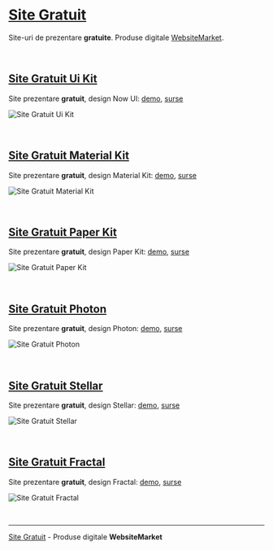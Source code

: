 # [Site Gratuit](https://websitemarket.ro/site-gratuit)

Site-uri de prezentare **gratuite**. Produse digitale [WebsiteMarket](https://websitemarket.ro/). 

<br />

## [Site Gratuit Ui Kit](https://site-gratuit-ui-kit.websitemarket.ro/)

Site prezentare **gratuit**, design Now UI: [demo](https://site-gratuit-ui-kit.websitemarket.ro/), [surse](https://github.com/creare-site/site-gratuit-ui-kit)

![Site Gratuit Ui Kit](https://raw.githubusercontent.com/creare-site/static/master/produse/site-gratuit-ui-kit-intro.gif)

<br />

## [Site Gratuit Material Kit](https://site-gratuit-material.websitemarket.ro/)

Site prezentare **gratuit**, design Material Kit: [demo](https://site-gratuit-material.websitemarket.ro/), [surse](https://github.com/creare-site/site-gratuit-material)

![Site Gratuit Material Kit](https://raw.githubusercontent.com/creare-site/static/master/produse/site-gratuit-material-intro.gif)

<br />

## [Site Gratuit Paper Kit](https://site-gratuit-paper.websitemarket.ro/)

Site prezentare **gratuit**, design Paper Kit: [demo](https://site-gratuit-paper.websitemarket.ro/), [surse](https://github.com/creare-site/site-gratuit-paper)

![Site Gratuit Paper Kit](https://raw.githubusercontent.com/creare-site/static/master/produse/site-gratuit-paper-intro.gif)

<br />

## [Site Gratuit Photon](https://site-gratuit-photon.websitemarket.ro/)

Site prezentare **gratuit**, design Photon: [demo](https://site-gratuit-photon.websitemarket.ro/), [surse](https://github.com/creare-site/site-gratuit-photon)

![Site Gratuit Photon](https://raw.githubusercontent.com/creare-site/static/master/produse/site-gratuit-photon-intro.gif)

<br />

## [Site Gratuit Stellar](https://site-gratuit-stellar.websitemarket.ro/)

Site prezentare **gratuit**, design Stellar: [demo](https://site-gratuit-stellar.websitemarket.ro/), [surse](https://github.com/creare-site/site-gratuit-stellar)

![Site Gratuit Stellar](https://raw.githubusercontent.com/creare-site/static/master/produse/site-gratuit-stellar-intro.gif)

<br />

## [Site Gratuit Fractal](https://site-gratuit-fractal.websitemarket.ro/)

Site prezentare **gratuit**, design Fractal: [demo](https://site-gratuit-fractal.websitemarket.ro/), [surse](https://github.com/creare-site/site-gratuit-fractal)

![Site Gratuit Fractal](https://raw.githubusercontent.com/creare-site/static/master/produse/site-gratuit-fractal-intro.gif)

<br />

---
[Site Gratuit](https://websitemarket.ro/site-gratuit) - Produse digitale **WebsiteMarket**
